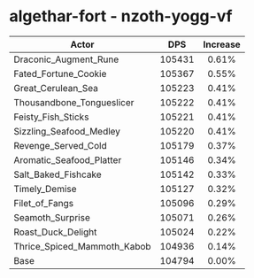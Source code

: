 # algethar-fort - nzoth-yogg-vf
| Actor | DPS | Increase |
|---|:---:|:---:|
|Draconic_Augment_Rune|105431|0.61%|
|Fated_Fortune_Cookie|105367|0.55%|
|Great_Cerulean_Sea|105223|0.41%|
|Thousandbone_Tongueslicer|105222|0.41%|
|Feisty_Fish_Sticks|105221|0.41%|
|Sizzling_Seafood_Medley|105220|0.41%|
|Revenge_Served_Cold|105179|0.37%|
|Aromatic_Seafood_Platter|105146|0.34%|
|Salt_Baked_Fishcake|105142|0.33%|
|Timely_Demise|105127|0.32%|
|Filet_of_Fangs|105096|0.29%|
|Seamoth_Surprise|105071|0.26%|
|Roast_Duck_Delight|105024|0.22%|
|Thrice_Spiced_Mammoth_Kabob|104936|0.14%|
|Base|104794|0.00%|
